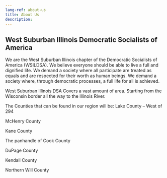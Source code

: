 ```yaml
---
lang-ref: about-us
title: About Us
description: 
---
```


## West Suburban Illinois Democratic Socialists of America

We are the West Suburban Illinois chapter of the Democratic Socialists of America (WSILDSA). We believe everyone should be able to live a full and dignified life. We demand a society where all participate are treated as equals and are respected for their worth as human beings. We demand a society where, through democratic processes, a full life for all is achieved.

West Suburban Illinois DSA Covers a vast amount of area. Starting from the Wisconsin border all the way to the Illinois River. 

The Counties that can be found in our region will be: 
Lake County – West of 294

McHenry County

Kane County

The panhandle of Cook County

DuPage County

Kendall County

Northern Will County

